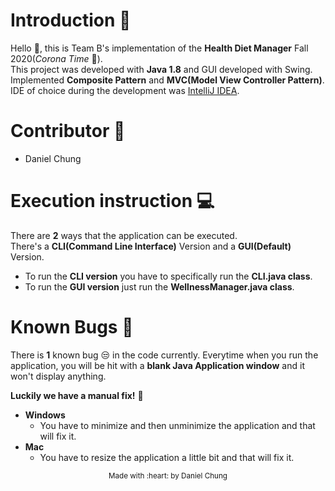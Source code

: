 # Introduction :wave:
  Hello :wave:, this is Team B's implementation of the **Health Diet Manager** Fall 2020(_Corona Time_ :microbe:). <br/> This project was developed with **Java 1.8** and GUI developed with Swing. Implemented **Composite Pattern** and **MVC(Model View Controller Pattern)**. <br/> IDE of choice during the development was [IntelliJ IDEA](https://www.jetbrains.com/idea/).
  
# Contributor :star_struck:
  - Daniel Chung

# Execution instruction :computer:
  There are **2** ways that the application can be executed. <br/> There's a **CLI(Command Line Interface)** Version and a **GUI(Default)** Version.
  - To run the **CLI version** you have to specifically run the **CLI.java class**.
  - To run the **GUI version** just run the **WellnessManager.java class**.

# Known Bugs :mosquito:
 There is **1** known bug :unamused: in the code currently. Everytime when you run the application, you will be hit with a **blank Java Application window** and it won't display anything. <br/>
 
**Luckily we have a manual fix!** :wrench:
  - **Windows**
    - You have to minimize and then unminimize the application and that will fix it. 
  - **Mac**
    - You have to resize the application a little bit and that will fix it. 
    
    
    
    
    
<p align=center><sub>Made with :heart: by Daniel Chung</sub></p>
